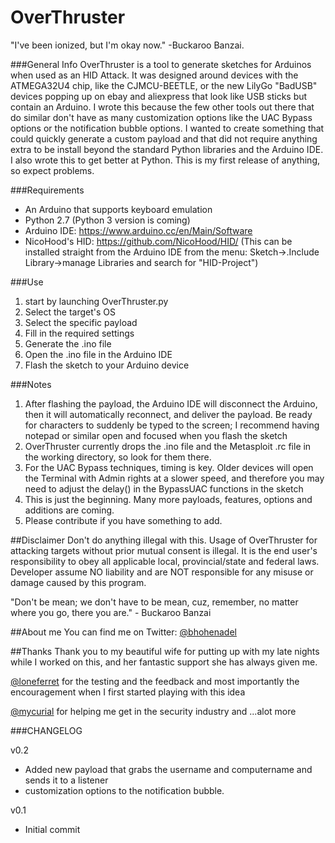 # OverThruster
"I've been ionized, but I'm okay now." -Buckaroo Banzai.

###General Info
OverThruster is a tool to generate sketches for Arduinos when used as an HID Attack.  It was designed around devices with the ATMEGA32U4 chip, like the CJMCU-BEETLE, or the new LilyGo "BadUSB" devices popping up on ebay and aliexpress that look like USB sticks but contain an Arduino.  I wrote this because the few other tools out there that do similar don't have as many customization options like the UAC Bypass options or the notification bubble options.  I wanted to create something that could quickly generate a custom payload and that did not require anything extra to be install beyond the standard Python libraries and the Arduino IDE.  I also wrote this to get better at Python.  This is my first release of anything, so expect problems.

###Requirements
- An Arduino that supports keyboard emulation
- Python 2.7 (Python 3 version is coming)
- Arduino IDE: https://www.arduino.cc/en/Main/Software
- NicoHood's HID: https://github.com/NicoHood/HID/ (This can be installed straight from the Arduino IDE from the menu: Sketch->.Include Library->manage Libraries and search for "HID-Project")

###Use
1. start by launching OverThruster.py
2. Select the target's OS
3. Select the specific payload
4. Fill in the required settings
5. Generate the .ino file
6. Open the .ino file in the Arduino IDE
7. Flash the sketch to your Arduino device

###Notes

1. After flashing the payload, the Arduino IDE will disconnect the Arduino, then it will automatically reconnect, and deliver the payload. Be ready for characters to suddenly be typed to the screen; I recommend having notepad or similar open and focused when you flash the sketch
2. OverThruster currently drops the .ino file and the Metasploit .rc file in the working directory, so look for them there.
3. For the UAC Bypass techniques, timing is key.  Older devices will open the Terminal with Admin rights at a slower speed, and therefore you may need to adjust the delay() in the BypassUAC functions in the sketch
4. This is just the beginning.  Many more payloads, features, options and additions are coming.
5. Please contribute if you have something to add.

##Disclaimer
Don't do anything illegal with this.
Usage of OverThruster for attacking targets without prior mutual consent is illegal. It is the end user's responsibility to obey all applicable local, provincial/state and federal laws. Developer assume NO liability and are NOT responsible for any misuse or damage caused by this program.

"Don't be mean; we don't have to be mean, cuz, remember, no matter where you go, there you are." - Buckaroo Banzai

##About me
You can find me on Twitter: [@bhohenadel](https://twitter.com/bhohenadel)

##Thanks
Thank you to my beautiful wife for putting up with my late nights while I worked on this, and her fantastic support she has always given me.

[@loneferret](https://twitter.com/loneferret) for the testing and the feedback and most importantly the encouragement when I first started playing with this idea

[@mycurial](https://twitter.com/myrcurial) for helping me get in the security industry and ...alot more

###CHANGELOG

v0.2
- Added new payload that grabs the username and computername and sends it to a listener
- customization options to the notification bubble.

v0.1
- Initial commit
